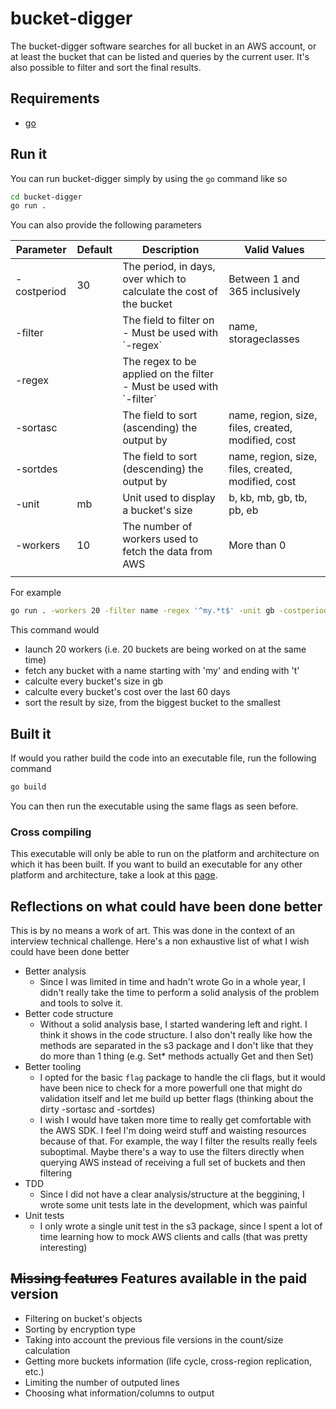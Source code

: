 # bucket-digger

The bucket-digger software searches for all bucket in an AWS account, or at least the bucket that can be listed and queries by the current user. It's also possible to filter and sort the final results.

## Requirements

* [go](https://golang.org/doc/install)

## Run it

You can run bucket-digger simply by using the `go` command like so

```bash
cd bucket-digger
go run .
```

You can also provide the following parameters

| Parameter    | Default | Description                                                            | Valid Values                                       |
|--------------|---------|------------------------------------------------------------------------|----------------------------------------------------|
| \-costperiod | 30      | The period, in days, over which to calculate the cost of the bucket    | Between 1 and 365 inclusively                      |
| \-filter     |         | The field to filter on \- Must be used with \`\-regex`                 | name, storageclasses                               |
| \-regex      |         | The regex to be applied on the filter \- Must be used with \`\-filter` |                                                    |
| \-sortasc    |         | The field to sort \(ascending\) the output by                          | name, region, size, files, created, modified, cost |
| \-sortdes    |         | The field to sort \(descending\) the output by                         | name, region, size, files, created, modified, cost |
| \-unit       | mb      | Unit used to display a bucket's size                                   | b, kb, mb, gb, tb, pb, eb                          |
| \-workers    | 10      | The number of workers used to fetch the data from AWS                  | More than 0                                        |
|              |         |                                                                        |                                                    |

For example

```bash
go run . -workers 20 -filter name -regex '^my.*t$' -unit gb -costperiod 60 -sortdes size 
```

This command would 

* launch 20 workers (i.e. 20 buckets are being worked on at the same time) 
* fetch any bucket with a name starting with 'my' and ending with 't'
* calculte every bucket's size in gb
* calculte every bucket's cost over the last 60 days
* sort the result by size, from the biggest bucket to the smallest

## Built it

If would you rather build the code into an executable file, run the following command

```bash
go build
```

You can then run the executable using the same flags as seen before.

### Cross compiling

This executable will only be able to run on the platform and architecture on which it has been built. If you want to build an executable for any other platform and architecture, take a look at this [page](https://golangcookbook.com/chapters/running/cross-compiling/).

## Reflections on what could have been done better

This is by no means a work of art. This was done in the context of an interview technical challenge. Here's a non exhaustive list of what I wish could have been done better

* Better analysis
  * Since I was limited in time and hadn't wrote Go in a whole year, I didn't really take the time to perform a solid analysis of the problem and tools to solve it.
* Better code structure  
  * Without a solid analysis base, I started wandering left and right. I think it shows in the code structure. I also don't really like how the methods are separated in the s3 package and I don't like that they do more than 1 thing (e.g. Set* methods actually Get and then Set)
* Better tooling  
  * I opted for the basic `flag` package to handle the cli flags, but it would have been nice to check for a more powerfull one that might do validation itself and let me build up better flags (thinking about the dirty -sortasc and -sortdes)
  * I wish I would have taken more time to really get comfortable with the AWS SDK. I feel I'm doing weird stuff and waisting resources because of that. For example, the way I filter the results really feels suboptimal. Maybe there's a way to use the filters directly when querying AWS instead of receiving a full set of buckets and then filtering
* TDD
  * Since I did not have a clear analysis/structure at the beggining, I wrote some unit tests late in the development, which was painful
* Unit tests
  * I only wrote a single unit test in the s3 package, since I spent a lot of time learning how to mock AWS clients and calls (that was pretty interesting) 

## ~~Missing features~~ Features available in the paid version

* Filtering on bucket's objects
* Sorting by encryption type
* Taking into account the previous file versions in the count/size calculation
* Getting more buckets information (life cycle, cross-region replication, etc.)
* Limiting the number of outputed lines
* Choosing what information/columns to output